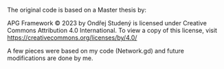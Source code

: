 


The original code is based on a Master thesis by:

APG Framework © 2023 by Ondřej Studený is licensed under Creative Commons
Attribution 4.0 International. To view a copy of this license, visit
https://creativecommons.org/licenses/by/4.0/

A few pieces were based on my code (Network.gd) and future modifications are done by me. 
